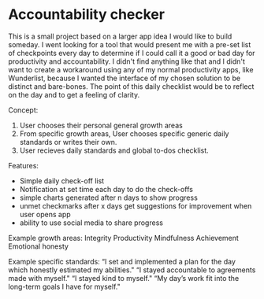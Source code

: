 # Accountability checker
This is a small project based on a larger app idea I would like to build someday. 
I went looking for a tool that would present me with a pre-set list of checkpoints
every day to determine if I could call it a good or bad day for productivity and 
accountability. I didn't find anything like that and I didn't want to create a 
workaround using any of my normal productivity apps, like Wunderlist, because I wanted 
the interface of my chosen solution to be distinct and bare-bones. The point  of this
daily checklist would be to reflect on the day and to get a feeling of clarity.

Concept:
1. User chooses their personal general growth areas
2. From specific growth areas, User chooses specific generic daily standards or writes their own.
3. User recieves daily standards and global to-dos checklist. 

Features:
- Simple daily check-off list
- Notification at set time each day to do the check-offs
- simple charts generated after n days to show progress
- unmet checkmarks after x days get suggestions for improvement when user opens app
- ability to use social media to share progress

Example growth areas:
Integrity
Productivity
Mindfulness
Achievement 
Emotional honesty

Example specific standards:
“I set and implemented a plan for the day which honestly estimated my abilities."
“I stayed accountable to agreements made with myself."
“I stayed kind to myself."
“My day’s work fit into the long-term goals I have for myself."

